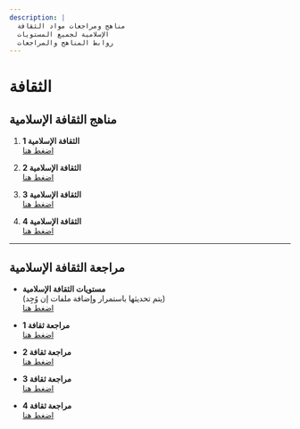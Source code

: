 ```yaml
---
description: |
  مناهج ومراجعات مواد الثقافة
  الإسلامية لجميع المستويات
  روابط المناهج والمراجعات
---
```


# الثقافة

## مناهج الثقافة الإسلامية

1. **الثقافة الإسلامية 1**  
   [اضغط هنا](https://drive.uqu.edu.sa/_/dicdwhmm/files/thaqafa%201.pdf)

2. **الثقافة الإسلامية 2**  
   [اضغط هنا](https://drive.uqu.edu.sa/_/dicdwhmm/files/thaqafa%20201.pdf)

3. **الثقافة الإسلامية 3**  
   [اضغط هنا](https://drive.uqu.edu.sa/_/dicdwhmm/files/thaqafa%20301.pdf)

4. **الثقافة الإسلامية 4**  
   [اضغط هنا](https://drive.uqu.edu.sa/_/dicdwhmm/files/thaqafa%20401.pdf)

---

## مراجعة الثقافة الإسلامية

- **مستويات الثقافة الإسلامية**  
  (يتم تحديثها باستمرار وإضافة ملفات إن وُجِد)  
  [اضغط هنا](https://drive.google.com/drive/folders/19LVvIZOno6xvgL1uET9Ir5vG1XwiuQXb)

- **مراجعة ثقافة 1**  
  [اضغط هنا](https://t.me/+4PpeQM2BHoQ4MTk0)

- **مراجعة ثقافة 2**  
  [اضغط هنا](https://t.me/+DglM1fzdrt82MzNk)

- **مراجعة ثقافة 3**  
  [اضغط هنا](https://t.me/+zzy4Bl0Jb_VlMTJk)

- **مراجعة ثقافة 4**  
  [اضغط هنا](https://t.me/+Pw3k0r2-yzoyMzY0)
